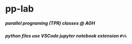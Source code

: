 # pp-lab

##### parallel programing (TPR) classes @ AGH

##### python files use VSCode jupyter notebook extension ```#%%```
